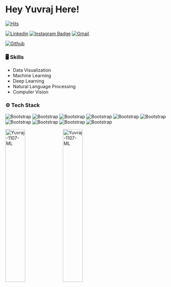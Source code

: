 # Hey Yuvraj Here!

[![Hits](https://hits.seeyoufarm.com/api/count/incr/badge.svg?url=https%3A%2F%2Fgithub.com%2FYuvraj-1107-ML%2FYuvraj-1107-ML&count_bg=%2379C83D&title_bg=%23555555&icon=&icon_color=%23E7E7E7&title=Profile+Views&edge_flat=false)](https://hits.seeyoufarm.com)

[![Linkedin](https://img.shields.io/badge/-LinkedIn-blue?style=flat&logo=Linkedin&logoColor=white)](https://www.linkedin.com/in/https://[www.linkedin.com/in/Yuvraj-dawande-12156b245](https://www.linkedin.com/in/yuvraj-dawande-12156b245/?originalSubdomain=in)//)
[![Instagram Badge](https://img.shields.io/badge/-Instagram-purple?logo=instagram&logoColor=white&link=https://instagram.com/yuvi____can/)](https://www.instagram.com/yuvi____can)
[![Gmail](https://img.shields.io/badge/-Gmail-c14438?style=flat&logo=Gmail&logoColor=white)](mailto:yuvrajdawande373@gmail.com)

[![Github](https://img.shields.io/github/followers/Yuvraj-1107-ML?label=Follow&style=social)](https://github.com/Yuvraj-1107-ML)




### 🖥 Skills
- Data Visualization 
- Machine Learning
- Deep Learning
- Natural Language Processing
- Computer Vision
### ⚙️ Tech Stack

![Bootstrap](https://img.shields.io/badge/-Python-05122A?style=flat-square&logo=Python&color=353535) ![Bootstrap](https://img.shields.io/badge/-Scikit%20Learn-05122A?style=flat-square&logo=Scikit-Learn&color=353535) ![Bootstrap](https://img.shields.io/badge/-MongoDB-05122A?style=flat-square&logo=MongoDB&color=353535) ![Bootstrap](https://img.shields.io/badge/-MySQL-05122A?style=flat-square&logo=MySQL&color=353535) ![Bootstrap](https://img.shields.io/badge/-Pandas-05122A?style=flat-square&logo=Pandas&color=353535) ![Bootstrap](https://img.shields.io/badge/-Numpy-05122A?style=flat-square&logo=Numpy&color=353535) ![Bootstrap](https://img.shields.io/badge/-Matplotlib-05122A?style=flat-square&logo=Matplotlib&color=353535) ![Bootstrap](https://img.shields.io/badge/-Flask-05122A?style=flat-square&logo=Flask&color=353535) ![Bootstrap](https://img.shields.io/badge/-Django-05122A?style=flat-square&logo=Django&color=353535) ![Bootstrap](https://img.shields.io/badge/-Visual%20Studio%20Code-05122A?style=flat-square&logo=Visual-Studio-Code&color=353535)

<div>
  <img width="35%" align="left" src="https://github-readme-stats.vercel.app/api/top-langs?username=Yuvraj-1107-ML&show_icons=true&locale=en&layout=compact" alt="Yuvraj-1107-ML" />
  <img width="35%"  src="https://github-readme-streak-stats.herokuapp.com/?user=Yuvraj-1107-ML&" alt="Yuvraj-1107-ML" />
</div>


